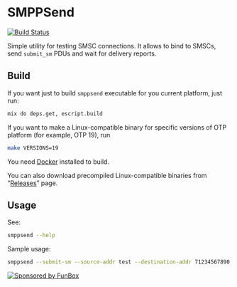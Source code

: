 # SMPPSend

[![Build Status](https://travis-ci.org/funbox/smppsend.svg?branch=master)](https://travis-ci.org/funbox/smppsend)

Simple utility for testing SMSC connections. It allows to bind to SMSCs, send `submit_sm` PDUs and wait for delivery reports.

## Build

If you want just to build `smppsend` executable for you current platform, just run:

```bash
mix do deps.get, escript.build
```

If you want to make a Linux-compatible binary for specific versions of OTP platform
(for example, OTP 19), run

```bash
make VERSIONS=19
```

You need [Docker](https://www.docker.com/) installed to build.

You can also download precompiled Linux-compatible binaries from “[Releases](https://github.com/funbox/smppsend/releases)” page.

## Usage

See:

```bash
smppsend --help
```

Sample usage:

```bash
smppsend --submit-sm --source-addr test --destination-addr 71234567890 --source-addr-ton 5 --source-addr-npi 0 --dest-addr-ton 1 --dest-addr-npi 1 --data-coding 0 --host smppex.rubybox.ru --port 2775 --system-id testsid --password password --bind-mode trx --short-message "test" --wait
```

[![Sponsored by FunBox](https://funbox.ru/badges/sponsored_by_funbox_centered.svg)](https://funbox.ru)
